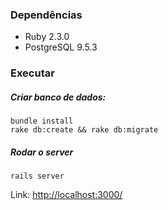 ### Dependências
+ Ruby 2.3.0
+ PostgreSQL 9.5.3

### Executar
##### Criar banco de dados:
```
bundle install
rake db:create && rake db:migrate
```
#####  Rodar o server
```
rails server
```
Link: <http://localhost:3000/>
